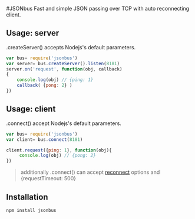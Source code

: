 #JSONbus
Fast and simple JSON passing over TCP with auto reconnecting client.

## Usage: server
.createServer() accepts Nodejs's default parameters.
```js
var bus= require('jsonbus')
var server= bus.createServer().listen(8181)
server.on('request', function(obj, callback)
{
	console.log(obj) // {ping: 1}
	callback( {pong: 2} )
})
```
## Usage: client
.connect() accept Nodejs's default parameters.
```js
var bus= require('jsonbus')
var client= bus.connect(8181)

client.request({ping: 1}, function(obj){
	 console.log(obj) // {pong: 2}
})
```
> additionally .connect() can accept [reconnect](https://github.com/davidSky/node-net-socket-reconnect) options and {requestTimeout: 500}


## Installation
```
npm install jsonbus
```





